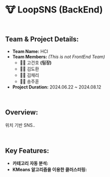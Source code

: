 # 🐮 LoopSNS (BackEnd)

<br/>

## **Team & Project Details:**
- **Team Name:** HCI
- **Team Members:** *(This is not FrontEnd Team)*
    - 🧑‍⚖️ 고건호 **(팀장)**
    - 🧑‍💻 김도환
    - 👩‍💻 김채리
    - 👩‍💻 송주훈
- **Project Duration:** 2024.06.22 ~ 2024.08.12

<br/>

## **Overview:**
위치 기반 SNS.. 

<br/>

## **Key Features:**
- **카테고리 자동 분석:** 
- **KMeans 알고리즘을 이용한 클러스터링:** 

<br/>
